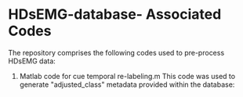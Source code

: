 # HDsEMG-database- Associated Codes
The repository comprises the following codes used to pre-process HDsEMG data:

1. Matlab code for cue temporal re-labeling.m
This code was used to generate "adjusted_class" metadata provided within the database: 



